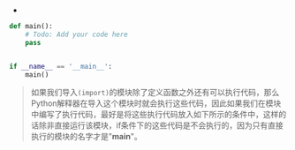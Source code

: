 - 
```python
def main():
    # Todo: Add your code here
    pass


if __name__ == '__main__':
    main()
```
> 如果我们导入`(import)`的模块除了定义函数之外还有可以执行代码，那么Python解释器在导入这个模块时就会执行这些代码，因此如果我们在模块中编写了执行代码，最好是将这些执行代码放入如下所示的条件中，这样的话除非直接运行该模块，if条件下的这些代码是不会执行的，因为只有直接执行的模块的名字才是"__main__"。
